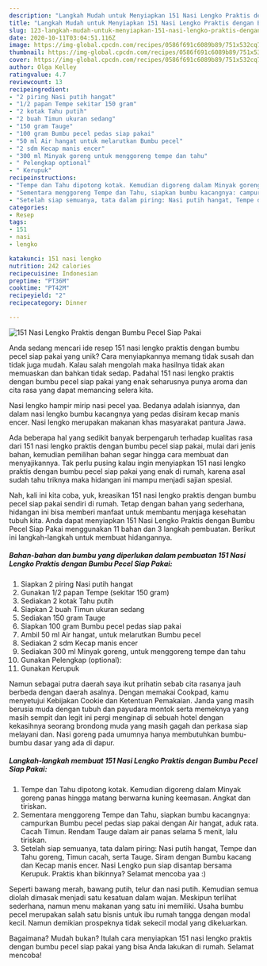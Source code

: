 ```yaml
---
description: "Langkah Mudah untuk Menyiapkan 151 Nasi Lengko Praktis dengan Bumbu Pecel Siap Pakai, Lezat"
title: "Langkah Mudah untuk Menyiapkan 151 Nasi Lengko Praktis dengan Bumbu Pecel Siap Pakai, Lezat"
slug: 123-langkah-mudah-untuk-menyiapkan-151-nasi-lengko-praktis-dengan-bumbu-pecel-siap-pakai-lezat
date: 2020-10-11T03:04:51.116Z
image: https://img-global.cpcdn.com/recipes/0586f691c6089b89/751x532cq70/151-nasi-lengko-praktis-dengan-bumbu-pecel-siap-pakai-foto-resep-utama.jpg
thumbnail: https://img-global.cpcdn.com/recipes/0586f691c6089b89/751x532cq70/151-nasi-lengko-praktis-dengan-bumbu-pecel-siap-pakai-foto-resep-utama.jpg
cover: https://img-global.cpcdn.com/recipes/0586f691c6089b89/751x532cq70/151-nasi-lengko-praktis-dengan-bumbu-pecel-siap-pakai-foto-resep-utama.jpg
author: Olga Kelley
ratingvalue: 4.7
reviewcount: 13
recipeingredient:
- "2 piring Nasi putih hangat"
- "1/2 papan Tempe sekitar 150 gram"
- "2 kotak Tahu putih"
- "2 buah Timun ukuran sedang"
- "150 gram Tauge"
- "100 gram Bumbu pecel pedas siap pakai"
- "50 ml Air hangat untuk melarutkan Bumbu pecel"
- "2 sdm Kecap manis encer"
- "300 ml Minyak goreng untuk menggoreng tempe dan tahu"
- " Pelengkap optional"
- " Kerupuk"
recipeinstructions:
- "Tempe dan Tahu dipotong kotak. Kemudian digoreng dalam Minyak goreng panas hingga matang berwarna kuning keemasan. Angkat dan tiriskan."
- "Sementara menggoreng Tempe dan Tahu, siapkan bumbu kacangnya: campurkan Bumbu pecel pedas siap pakai dengan Air hangat, aduk rata. Cacah Timun. Rendam Tauge dalam air panas selama 5 menit, lalu tiriskan."
- "Setelah siap semuanya, tata dalam piring: Nasi putih hangat, Tempe dan Tahu goreng, Timun cacah, serta Tauge. Siram dengan Bumbu kacang dan Kecap manis encer. Nasi Lengko pun siap disantap bersama Kerupuk. Praktis khan bikinnya? Selamat mencoba yaa :)"
categories:
- Resep
tags:
- 151
- nasi
- lengko

katakunci: 151 nasi lengko 
nutrition: 242 calories
recipecuisine: Indonesian
preptime: "PT36M"
cooktime: "PT42M"
recipeyield: "2"
recipecategory: Dinner

---
```



![151 Nasi Lengko Praktis dengan Bumbu Pecel Siap Pakai](https://img-global.cpcdn.com/recipes/0586f691c6089b89/751x532cq70/151-nasi-lengko-praktis-dengan-bumbu-pecel-siap-pakai-foto-resep-utama.jpg)

Anda sedang mencari ide resep 151 nasi lengko praktis dengan bumbu pecel siap pakai yang unik? Cara menyiapkannya memang tidak susah dan tidak juga mudah. Kalau salah mengolah maka hasilnya tidak akan memuaskan dan bahkan tidak sedap. Padahal 151 nasi lengko praktis dengan bumbu pecel siap pakai yang enak seharusnya punya aroma dan cita rasa yang dapat memancing selera kita.

Nasi lengko hampir mirip nasi pecel yaa. Bedanya adalah isiannya, dan dalam nasi lengko bumbu kacangnya yang pedas disiram kecap manis encer. Nasi lengko merupakan makanan khas masyarakat pantura Jawa.

Ada beberapa hal yang sedikit banyak berpengaruh terhadap kualitas rasa dari 151 nasi lengko praktis dengan bumbu pecel siap pakai, mulai dari jenis bahan, kemudian pemilihan bahan segar hingga cara membuat dan menyajikannya. Tak perlu pusing kalau ingin menyiapkan 151 nasi lengko praktis dengan bumbu pecel siap pakai yang enak di rumah, karena asal sudah tahu triknya maka hidangan ini mampu menjadi sajian spesial.


Nah, kali ini kita coba, yuk, kreasikan 151 nasi lengko praktis dengan bumbu pecel siap pakai sendiri di rumah. Tetap dengan bahan yang sederhana, hidangan ini bisa memberi manfaat untuk membantu menjaga kesehatan tubuh kita. Anda dapat menyiapkan 151 Nasi Lengko Praktis dengan Bumbu Pecel Siap Pakai menggunakan 11 bahan dan 3 langkah pembuatan. Berikut ini langkah-langkah untuk membuat hidangannya.

<!--inarticleads1-->

##### Bahan-bahan dan bumbu yang diperlukan dalam pembuatan 151 Nasi Lengko Praktis dengan Bumbu Pecel Siap Pakai:

1. Siapkan 2 piring Nasi putih hangat
1. Gunakan 1/2 papan Tempe (sekitar 150 gram)
1. Sediakan 2 kotak Tahu putih
1. Siapkan 2 buah Timun ukuran sedang
1. Sediakan 150 gram Tauge
1. Siapkan 100 gram Bumbu pecel pedas siap pakai
1. Ambil 50 ml Air hangat, untuk melarutkan Bumbu pecel
1. Sediakan 2 sdm Kecap manis encer
1. Sediakan 300 ml Minyak goreng, untuk menggoreng tempe dan tahu
1. Gunakan  Pelengkap (optional):
1. Gunakan  Kerupuk


Namun sebagai putra daerah saya ikut prihatin sebab cita rasanya jauh berbeda dengan daerah asalnya. Dengan memakai Cookpad, kamu menyetujui Kebijakan Cookie dan Ketentuan Pemakaian. Janda yang masih berusia muda dengan tubuh dan payudara montok serta memeknya yang masih sempit dan legit ini pergi menginap di sebuah hotel dengan kekasihnya seorang brondong muda yang masih gagah dan perkasa siap melayani dan. Nasi goreng pada umumnya hanya membutuhkan bumbu-bumbu dasar yang ada di dapur. 

<!--inarticleads2-->

##### Langkah-langkah membuat 151 Nasi Lengko Praktis dengan Bumbu Pecel Siap Pakai:

1. Tempe dan Tahu dipotong kotak. Kemudian digoreng dalam Minyak goreng panas hingga matang berwarna kuning keemasan. Angkat dan tiriskan.
1. Sementara menggoreng Tempe dan Tahu, siapkan bumbu kacangnya: campurkan Bumbu pecel pedas siap pakai dengan Air hangat, aduk rata. Cacah Timun. Rendam Tauge dalam air panas selama 5 menit, lalu tiriskan.
1. Setelah siap semuanya, tata dalam piring: Nasi putih hangat, Tempe dan Tahu goreng, Timun cacah, serta Tauge. Siram dengan Bumbu kacang dan Kecap manis encer. Nasi Lengko pun siap disantap bersama Kerupuk. Praktis khan bikinnya? Selamat mencoba yaa :)


Seperti bawang merah, bawang putih, telur dan nasi putih. Kemudian semua diolah dimasak menjadi satu kesatuan dalam wajan. Meskipun terlihat sederhana, namun menu makanan yang satu ini memiliki. Usaha bumbu pecel merupakan salah satu bisnis untuk ibu rumah tangga dengan modal kecil. Namun demikian prospeknya tidak sekecil modal yang dikeluarkan. 

Bagaimana? Mudah bukan? Itulah cara menyiapkan 151 nasi lengko praktis dengan bumbu pecel siap pakai yang bisa Anda lakukan di rumah. Selamat mencoba!
